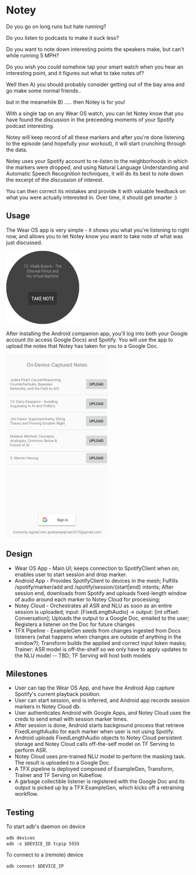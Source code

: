 # Notey

Do you go on long runs but hate running?

Do you listen to podcasts to make it suck less?

Do you want to note down interesting points the speakers make, but can't while running 5 MPH?

Do you wish you could somehow tap your smart watch when you hear an interesting point, and it figures out what to take notes of? 

Well then A) you should probably consider getting out of the bay area and go make some normal friends.. 

but in the meanwhile B) ..... then Notey is for you!

With a single tap on any Wear OS watch, you can let Notey know that you have found the discussion in the preceeding moments of your Spotify podcast interesting.

Notey will keep record of all these markers and after you're done listening to the episode (and hopefully your workout), it will start crunching through the data.

Notey uses your Spotify account to re-listen to the neighborhoods in which the markers were dropped, and using Natural Language Understanding and Automatic Speech Recognition techniques, it will do its best to note down the excerpt of the discussion of interest.

You can then correct its mistakes and provide it with valuable feedback on what you were actually interested in.
Over time, it should get smarter :)

## Usage

The Wear OS app is very simple - it shows you what you're listening to right now, and allows you to let Notey know you want to take note of what was just discussed.

<img src=".idea/images/watch.png" height="200">

After installing the Android companion app, you'll log into both your Google account (to access Google Docs) and Spotify. You will use the app to upload the notes that Notey has taken for you to a Google Doc.

<img src=".idea/images/phone.png" height="500">

## Design

* Wear OS App - Main UI; keeps connection to SpotifyClient when on; enables user to start session and drop marker.
* Android App - Provides SpotifyClient to devices in the mesh; Fulfills /spotify/marker/add and /spotify/session/{start|end} intents; After session end, downloads from Spotify and uploads fixed-length window of audio around each marker to Notey Cloud for processing;
* Notey Cloud - Orchestrates all ASR and NLU as soon as an entire session is uploaded; input: [FixedLengthAudio] -> output: [int offset: Conversation]; Uploads the output to a Google Doc, emailed to the user; Registers a listener on the Doc for future changes
* TFX Pipeline - ExampleGen seeds from changes ingested from Docs listeners (what happens when changes are outside of anything in the window?); Transform builds the applied and correct input token masks; Trainer: ASR model is off-the-shelf so we only have to apply updates to the NLU model -- TBD; TF Serving will host both models

## Milestones

* User can tap the Wear OS App, and have the Android App capture Spotify's current playback position.
* User can start session, end is inferred, and Android app records session markers in Notey Cloud db.
* User authenticates Android with Google Apps, and Notey Cloud uses the creds to send email with session marker times.
* After session is done, Android starts background process that retrieve FixedLengthAudio for each marker when user is not using Spotify.
* Android uploads FixedLengthAudio objects to Notey Cloud persistent storage and Notey Cloud calls off-the-self model on TF Serving to perform ASR.
* Notey Cloud uses pre-trained NLU model to perform the masking task. The result is uploaded to a Google Doc.
* A TFX pipeline is deployed composed of ExampleGen, Transform, Trainer and TF Serving on Kubeflow.
* A garbage collectible listener is registered with the Google Doc and its output is picked up by a TFX ExampleGen, which kicks off a retraining workflow.

## Testing

To start adb's daemon on device

```
adb devices
adb -s $DEVICE_ID tcpip 5555
```

To connect to a (remote) device
```
adb connect $DEVICE_IP
```
